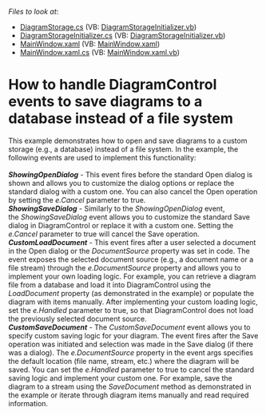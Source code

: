 <!-- default file list -->
*Files to look at*:

* [DiagramStorage.cs](./CS/DXDiagram.CustomDiagramStorage/DiagramStorage.cs) (VB: [DiagramStorageInitializer.vb](./VB/DXDiagram.CustomDiagramStorage/DiagramStorageInitializer.vb))
* [DiagramStorageInitializer.cs](./CS/DXDiagram.CustomDiagramStorage/DiagramStorageInitializer.cs) (VB: [DiagramStorageInitializer.vb](./VB/DXDiagram.CustomDiagramStorage/DiagramStorageInitializer.vb))
* [MainWindow.xaml](./CS/DXDiagram.CustomDiagramStorage/MainWindow.xaml) (VB: [MainWindow.xaml](./VB/DXDiagram.CustomDiagramStorage/MainWindow.xaml))
* [MainWindow.xaml.cs](./CS/DXDiagram.CustomDiagramStorage/MainWindow.xaml.cs) (VB: [MainWindow.xaml.vb](./VB/DXDiagram.CustomDiagramStorage/MainWindow.xaml.vb))
<!-- default file list end -->
# How to handle DiagramControl events to save diagrams to a database instead of a file system


This example demonstrates how to open and save diagrams to a custom storage (e.g., a database) instead of a file system. In the example, the following events are used to implement this functionality:<br><br><strong><em>ShowingOpenDialog</em></strong> - This event fires before the standard Open dialog is shown and allows you to customize the dialog options or replace the standard dialog with a custom one. You can also cancel the Open operation by setting the <em>e.Cancel</em> parameter to true.<br><strong><em>ShowingSaveDialog</em></strong> - Similarly to the <em>ShowingOpenDialog</em> event, the <em>ShowingSaveDialog</em> event allows you to customize the standard Save dialog in DiagramControl or replace it with a custom one. Setting the <em>e.Cancel</em> parameter to true will cancel the Save operation.<br><strong><em>CustomLoadDocument</em></strong> - This event fires after a user selected a document in the Open dialog or the <em>DocumentSource</em> property was set in code. The event exposes the selected document source (e.g., a document name or a file stream) through the <em>e.DocumentSource</em> property and allows you to implement your own loading logic. For example, you can retrieve a diagram file from a database and load it into DiagramControl using the <em>LoadDocument</em> property (as demonstrated in the example) or populate the diagram with items manually. After implementing your custom loading logic, set the <em>e.Handled</em> parameter to true, so that DiagramControl does not load the previously selected document source.<br><em><strong>CustomSaveDocument</strong></em> - The <em>CustomSaveDocument</em> event allows you to specify custom saving logic for your diagram. The event fires after the Save operation was initiated and selection was made in the Save dialog (if there was a dialog). The <em>e.DocumentSource</em> property in the event args specifies the default location (file name, stream, etc.) where the diagram will be saved. You can set the<em> e.Handled</em> parameter to true to cancel the standard saving logic and implement your custom one. For example, save the diagram to a stream using the <em>SaveDocument</em> method as demonstrated in the example or iterate through diagram items manually and read required information.

<br/>


